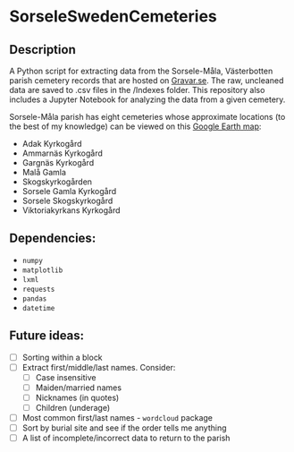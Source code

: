 # SorseleSwedenCemeteries

## Description
A Python script for extracting data from the Sorsele-Måla, Västerbotten parish cemetery records that are hosted on [Gravar.se](http://gravar.se/en/forsamling/mala-sorsele-pastorat). The raw, uncleaned data are saved to .csv files in the /Indexes folder. This repository also includes a Jupyter Notebook for analyzing the data from a given cemetery.

Sorsele-Måla parish has eight cemeteries whose approximate locations (to the best of my knowledge) can be viewed on this [Google Earth map](https://earth.google.com/earth/d/1QPZnbVRg0kruSzYW14yilgplwl3TCC4i?usp=sharing):
* Adak Kyrkogård
* Ammarnäs Kyrkogård
* Gargnäs Kyrkogård
* Malå Gamla
* Skogskyrkogården
* Sorsele Gamla Kyrkogård
* Sorsele Skogskyrkogård
* Viktoriakyrkans Kyrkogård

## Dependencies:
* `numpy`
* `matplotlib`
* `lxml`
* `requests`
* `pandas`
* `datetime`




## Future ideas:
- [ ] Sorting within a block
- [ ] Extract first/middle/last names. Consider:
  - [ ] Case insensitive
  - [ ] Maiden/married names
  - [ ] Nicknames (in quotes)
  - [ ] Children (underage)
- [ ] Most common first/last names - `wordcloud` package
- [ ] Sort by burial site and see if the order tells me anything
- [ ] A list of incomplete/incorrect data to return to the parish
